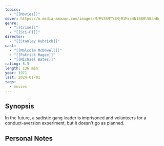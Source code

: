 ```yaml
---
topics:
  - "[[Movies]]"
cover: https://m.media-amazon.com/images/M/MV5BMTY3MjM1Mzc4N15BMl5BanBnXkFtZTgwODM0NzAxMDE@._V1_SX300.jpg
genre:
  - "[[Crime]]"
  - "[[Sci-Fi]]"
director:
  - "[[Stanley Kubrick]]"
cast:
  - "[[Malcolm McDowell]]"
  - "[[Patrick Magee]]"
  - "[[Michael Bates]]"
rating: 8.5
length: 136 min
year: 1971
last: 2024-01-01
tags:
  - movies
---
```

## Synopsis

In the future, a sadistic gang leader is imprisoned and volunteers for a conduct-aversion experiment, but it doesn't go as planned.

## Personal Notes

